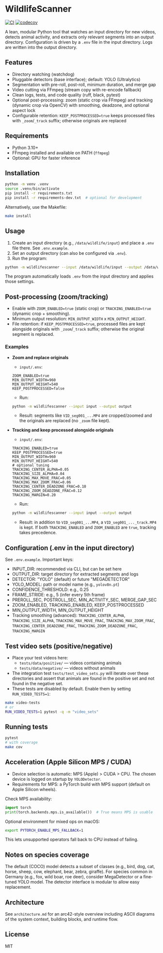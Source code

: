 # WildlifeScanner

[![CI](https://github.com/personalagile/wildlifescanner/actions/workflows/ci.yml/badge.svg)](https://github.com/personalagile/wildlifescanner/actions/workflows/ci.yml) [![codecov](https://codecov.io/gh/personalagile/wildlifescanner/branch/main/graph/badge.svg)](https://codecov.io/gh/personalagile/wildlifescanner)

A lean, modular Python tool that watches an input directory for new videos, detects animal activity, and extracts only relevant segments into an output directory. Configuration is driven by a `.env` file in the input directory. Logs are written into the output directory.

## Features
- Directory watching (watchdog)
- Pluggable detectors (base interface); default: YOLO (Ultralytics)
- Segmentation with pre-roll, post-roll, minimum duration, and merge gap
- Video cutting via FFmpeg (stream copy with re-encode fallback)
- Clean logs, tests, and code quality (ruff, black, pytest)
- Optional post-processing: zoom (static crop via FFmpeg) and tracking (dynamic crop via OpenCV) with smoothing, deadzone, and optional aspect lock
- Configurable retention: `KEEP_POSTPROCESSED=true` keeps processed files with `_zoom`/`_track` suffix; otherwise originals are replaced

## Requirements
- Python 3.10+
- FFmpeg installed and available on PATH (`ffmpeg`)
- Optional: GPU for faster inference

## Installation
```bash
python -m venv .venv
source .venv/bin/activate
pip install -r requirements.txt
pip install -r requirements-dev.txt  # optional for development
```

Alternatively, use the Makefile:
```bash
make install
```

## Usage
1. Create an input directory (e.g., `/data/wildlife/input`) and place a `.env` file there. See `.env.example`.
2. Set an output directory (can also be configured via `.env`).
3. Run the program:
```bash
python -m wildlifescanner --input /data/wildlife/input --output /data/wildlife/output
```

The program automatically loads `.env` from the input directory and applies those settings.

## Post-processing (zoom/tracking)
- Enable with `ZOOM_ENABLED=true` (static crop) or `TRACKING_ENABLED=true` (dynamic crop + smoothing).
- Minimum output resolution: `MIN_OUTPUT_WIDTH` x `MIN_OUTPUT_HEIGHT`.
- File retention: if `KEEP_POSTPROCESSED=true`, processed files are kept alongside originals with `_zoom`/`_track` suffix; otherwise the original segment is replaced.

### Examples

- __Zoom and replace originals__
  - `input/.env`:
  ```env
  ZOOM_ENABLED=true
  MIN_OUTPUT_WIDTH=960
  MIN_OUTPUT_HEIGHT=540
  KEEP_POSTPROCESSED=false
  ```
  - Run:
  ```bash
  python -m wildlifescanner --input input --output output
  ```
  - Result: segments like `VID_seg001_...MP4` are cropped/zoomed and the originals are replaced (no `_zoom` file kept).

- __Tracking and keep processed alongside originals__
  - `input/.env`:
  ```env
  TRACKING_ENABLED=true
  KEEP_POSTPROCESSED=true
  MIN_OUTPUT_WIDTH=960
  MIN_OUTPUT_HEIGHT=540
  # optional tuning
  TRACKING_CENTER_ALPHA=0.05
  TRACKING_SIZE_ALPHA=0.04
  TRACKING_MAX_MOVE_FRAC=0.05
  TRACKING_MAX_ZOOM_FRAC=0.06
  TRACKING_CENTER_DEADZONE_FRAC=0.10
  TRACKING_ZOOM_DEADZONE_FRAC=0.12
  TRACKING_MARGIN=0.20
  ```
  - Run:
  ```bash
  python -m wildlifescanner --input input --output output
  ```
  - Result: in addition to `VID_seg001_...MP4`, a `VID_seg001_..._track.MP4` is kept. If both `TRACKING_ENABLED` and `ZOOM_ENABLED` are `true`, tracking takes precedence.

## Configuration (.env in the input directory)
See `.env.example`. Important keys:
- INPUT_DIR: recommended via CLI, but can be set here
- OUTPUT_DIR: target directory for extracted segments and logs
- DETECTOR: "YOLO" (default) or future "MEGADETECTOR"
- YOLO_MODEL: path or model name (e.g., `yolov8n.pt`)
- CONFIDENCE_THRESHOLD: e.g., 0.25
- FRAME_STRIDE: e.g., 5 (infer every 5th frame)
- PREROLL_SEC, POSTROLL_SEC, MIN_ACTIVITY_SEC, MERGE_GAP_SEC
- ZOOM_ENABLED, TRACKING_ENABLED, KEEP_POSTPROCESSED
- MIN_OUTPUT_WIDTH, MIN_OUTPUT_HEIGHT
- Tracking smoothing (advanced): `TRACKING_CENTER_ALPHA`, `TRACKING_SIZE_ALPHA`,
  `TRACKING_MAX_MOVE_FRAC`, `TRACKING_MAX_ZOOM_FRAC`, `TRACKING_CENTER_DEADZONE_FRAC`,
  `TRACKING_ZOOM_DEADZONE_FRAC`, `TRACKING_MARGIN`

## Test video sets (positive/negative)
- Place your test videos here:
  - `tests/data/positive/` — videos containing animals
  - `tests/data/negative/` — videos without animals
- The integration test `tests/test_video_sets.py` will iterate over these directories and assert that animals are found in the positive set and not found in the negative set.
- These tests are disabled by default. Enable them by setting `RUN_VIDEO_TESTS=1`:
```bash
make video-tests
# or
RUN_VIDEO_TESTS=1 pytest -q -m "video_sets"
```

## Running tests
```bash
pytest
# with coverage
make cov
```

## Acceleration (Apple Silicon MPS / CUDA)
- Device selection is automatic: MPS (Apple) > CUDA > CPU. The chosen device is logged on startup by `YOLODetector`.
- Requirements for MPS: a PyTorch build with MPS support (default on Apple Silicon wheels).

Check MPS availability:
```python
import torch
print(torch.backends.mps.is_available())  # True means MPS is usable
```

Optional environment for mixed ops on macOS:
```bash
export PYTORCH_ENABLE_MPS_FALLBACK=1
```
This lets unsupported operators fall back to CPU instead of failing.

## Notes on species coverage
The default (COCO) model detects a subset of classes (e.g., bird, dog, cat, horse, sheep, cow, elephant, bear, zebra, giraffe). For species common in Germany (e.g., fox, wild boar, roe deer), consider MegaDetector or a fine-tuned YOLO model. The detector interface is modular to allow easy replacement.

## Architecture
See `architecture.md` for an arc42-style overview including ASCII diagrams of the system context, building blocks, and runtime flow.

## License
MIT
